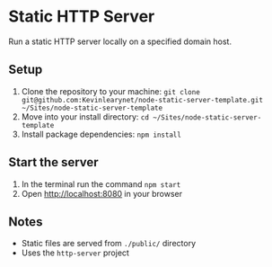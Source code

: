 # Static HTTP Server

Run a static HTTP server locally on a specified domain host. 

## Setup

1. Clone the repository to your machine: `git clone git@github.com:Kevinlearynet/node-static-server-template.git ~/Sites/node-static-server-template`
1. Move into your install directory: `cd ~/Sites/node-static-server-template`
1. Install package dependencies: `npm install`

## Start the server

1. In the terminal run the command `npm start`
1. Open [http://localhost:8080](http://localhost:8080) in your browser

## Notes

* Static files are served from `./public/` directory
* Uses the `http-server` project